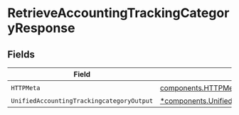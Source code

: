 # RetrieveAccountingTrackingCategoryResponse


## Fields

| Field                                                                                                                     | Type                                                                                                                      | Required                                                                                                                  | Description                                                                                                               |
| ------------------------------------------------------------------------------------------------------------------------- | ------------------------------------------------------------------------------------------------------------------------- | ------------------------------------------------------------------------------------------------------------------------- | ------------------------------------------------------------------------------------------------------------------------- |
| `HTTPMeta`                                                                                                                | [components.HTTPMetadata](../../models/components/httpmetadata.md)                                                        | :heavy_check_mark:                                                                                                        | N/A                                                                                                                       |
| `UnifiedAccountingTrackingcategoryOutput`                                                                                 | [*components.UnifiedAccountingTrackingcategoryOutput](../../models/components/unifiedaccountingtrackingcategoryoutput.md) | :heavy_minus_sign:                                                                                                        | N/A                                                                                                                       |